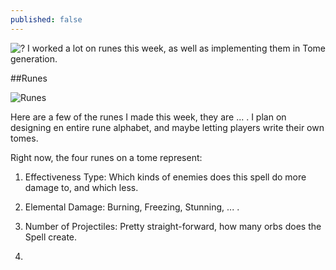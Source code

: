 ```yaml
---
published: false
---
```


![?]()
I worked a lot on runes this week, as well as implementing them in Tome generation.

<!--excerpt-->

##Runes

![Runes]()

Here are a few of the runes I made this week, they are ... .
I plan on designing en entire rune alphabet, and maybe letting players write their own tomes.



Right now, the four runes on a tome represent:

1. Effectiveness Type: Which kinds of enemies does this spell do more damage to, and which less.

2. Elemental Damage: Burning, Freezing, Stunning, ... .

3. Number of Projectiles: Pretty straight-forward, how many orbs does the Spell create.

4.
